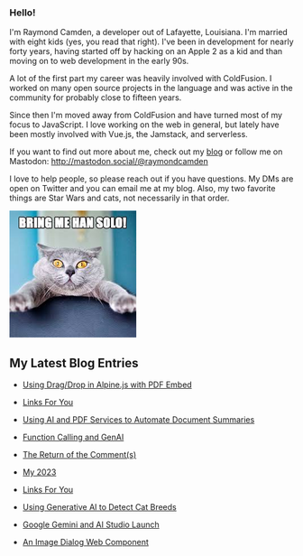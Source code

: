 ### Hello!

I'm Raymond Camden, a developer out of Lafayette, Louisiana. I'm married with eight kids (yes, you read that right). I've been in development for nearly forty years, having started off by hacking on an Apple 2 as a kid and than moving on to web development in the early 90s.

A lot of the first part my career was heavily involved with ColdFusion. I worked on many open source projects in the language and was active in the community for probably close to fifteen years. 

Since then I'm moved away from ColdFusion and have turned most of my focus to JavaScript. I love working on the web in general, but lately have been mostly involved with Vue.js, the Jamstack, and serverless. 

If you want to find out more about me, check out my [blog](https://www.raymondcamden.com) or follow me on Mastodon: <http://mastodon.social/@raymondcamden>

I love to help people, so please reach out if you have questions. My DMs are open on Twitter and you can email me at my blog. Also, my two favorite things are Star Wars and cats, not necessarily in that order.

![Star Wars cat](https://raw.githubusercontent.com/cfjedimaster/cfjedimaster/master/cat.jpg)

<!-- RSS -->
## My Latest Blog Entries

* [Using Drag/Drop in Alpine.js with PDF Embed](https://www.raymondcamden.com/2024/01/16/using-dragdrop-in-alpinejs-with-pdf-embed)

* [Links For You](https://www.raymondcamden.com/2024/01/13/links-for-you)

* [Using AI and PDF Services to Automate Document Summaries](https://www.raymondcamden.com/2024/01/08/using-ai-and-pdf-services-to-automate-document-summaries)

* [Function Calling and GenAI](https://www.raymondcamden.com/2024/01/03/function-calling-and-genai)

* [The Return of the Comment(s)](https://www.raymondcamden.com/2024/01/02/the-return-of-the-comments)

* [My 2023](https://www.raymondcamden.com/2023/12/30/my-2023)

* [Links For You](https://www.raymondcamden.com/2023/12/23/links-for-you)

* [Using Generative AI to Detect Cat Breeds](https://www.raymondcamden.com/2023/12/18/using-generative-ai-to-detect-cat-breeds)

* [Google Gemini and AI Studio Launch](https://www.raymondcamden.com/2023/12/14/google-gemini-and-ai-studio-launch)

* [An Image Dialog Web Component](https://www.raymondcamden.com/2023/12/13/an-image-dialog-web-component)

<!-- ENDRSS -->

